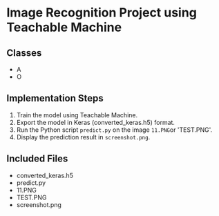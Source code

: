 # Image Recognition Project using Teachable Machine

## Classes
- A  
- O  

## Implementation Steps
1. Train the model using Teachable Machine.
2. Export the model in Keras (converted_keras.h5) format.
3. Run the Python script `predict.py` on the image `11.PNG`or 'TEST.PNG'.
4. Display the prediction result in `screenshot.png`.

## Included Files
- converted_keras.h5  
- predict.py  
- 11.PNG
- TEST.PNG
- screenshot.png
